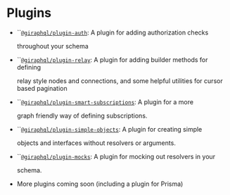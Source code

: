 # Plugins



* \`\`[`@giraphql/plugin-auth`](auth.md): A plugin for adding authorization checks

  throughout your schema

* \`\`[`@giraphql/plugin-relay`](relay.md): A plugin for adding builder methods for defining

  relay style nodes and connections, and some helpful utilities for cursor based pagination

* \`\`[`@giraphql/plugin-smart-subscriptions`](smart-subscriptions.md): A plugin for a more

  graph friendly way of defining subscriptions.

* \`\`[`@giraphql/plugin-simple-objects`](simple-objects.md): A plugin for creating simple

  objects and interfaces without resolvers or arguments.

* \`\`[`@giraphql/plugin-mocks`](mocks.md): A plugin for mocking out resolvers in your

  schema.

* More plugins coming soon \(including a plugin for Prisma\)



